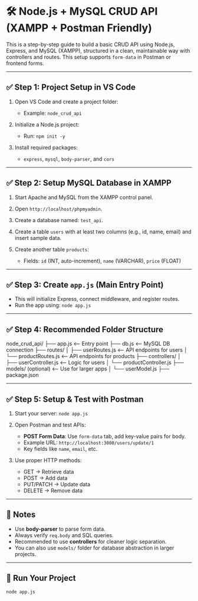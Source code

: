 # 🛠️ Node.js + MySQL CRUD API (XAMPP + Postman Friendly)

This is a step-by-step guide to build a basic CRUD API using Node.js, Express, and MySQL (XAMPP), structured in a clean, maintainable way with controllers and routes. This setup supports `form-data` in Postman or frontend forms.

---

## ✅ Step 1: Project Setup in VS Code

1. Open VS Code and create a project folder:
   - Example: `node_crud_api`

2. Initialize a Node.js project:
   - Run: `npm init -y`

3. Install required packages:
   - `express`, `mysql`, `body-parser`, and `cors`

---

## ✅ Step 2: Setup MySQL Database in XAMPP

1. Start Apache and MySQL from the XAMPP control panel.

2. Open `http://localhost/phpmyadmin`.

3. Create a database named: `test_api`.

4. Create a table `users` with at least two columns (e.g., id, name, email) and insert sample data.

5. Create another table `products`:
   - Fields: `id` (INT, auto-increment), `name` (VARCHAR), `price` (FLOAT)

---

## ✅ Step 3: Create `app.js` (Main Entry Point)

- This will initialize Express, connect middleware, and register routes.
- Run the app using: `node app.js`

---

## ✅ Step 4: Recommended Folder Structure

node_crud_api/
├── app.js <-- Entry point
├── db.js <-- MySQL DB connection
├── routes/
│ ├── userRoutes.js <-- API endpoints for users
│ └── productRoutes.js <-- API endpoints for products
├── controllers/
│ ├── userController.js <-- Logic for users
│ └── productController.js
├── models/ (optional) <-- Use for larger apps
│ └── userModel.js
├── package.json



---

## ✅ Step 5: Setup & Test with Postman

1. Start your server: `node app.js`

2. Open Postman and test APIs:

   - **POST Form Data**: Use `form-data` tab, add key-value pairs for body.
   - Example URL: `http://localhost:3000/users/update/1`
   - Key fields like `name`, `email`, etc.

3. Use proper HTTP methods:
   - GET → Retrieve data
   - POST → Add data
   - PUT/PATCH → Update data
   - DELETE → Remove data

---

## 📌 Notes

- Use **body-parser** to parse form data.
- Always verify `req.body` and SQL queries.
- Recommended to use **controllers** for cleaner logic separation.
- You can also use `models/` folder for database abstraction in larger projects.

---

## 🚀 Run Your Project

```bash
node app.js
